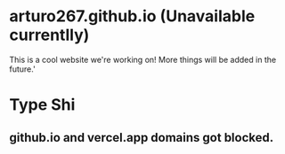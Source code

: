 
# arturo267.github.io (Unavailable currentlly)
This is a cool website we're working on! 
More things will be added in the future.'
<h1>Type Shi</h1>
<h2>
  github.io and vercel.app domains got blocked.
</h2>
